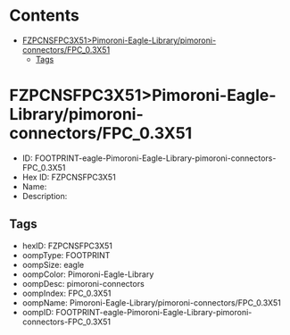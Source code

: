 



Contents
========

* [FZPCNSFPC3X51>Pimoroni-Eagle-Library/pimoroni-connectors/FPC_0.3X51](#fzpcnsfpc3x51pimoroni-eagle-librarypimoroni-connectorsfpc_03x51)
	* [Tags](#tags)

# FZPCNSFPC3X51>Pimoroni-Eagle-Library/pimoroni-connectors/FPC_0.3X51

- ID: FOOTPRINT-eagle-Pimoroni-Eagle-Library-pimoroni-connectors-FPC_0.3X51
- Hex ID: FZPCNSFPC3X51
- Name: 
- Description: 

## Tags

- hexID: FZPCNSFPC3X51
- oompType: FOOTPRINT
- oompSize: eagle
- oompColor: Pimoroni-Eagle-Library
- oompDesc: pimoroni-connectors
- oompIndex: FPC_0.3X51
- oompName: Pimoroni-Eagle-Library/pimoroni-connectors/FPC_0.3X51
- oompID: FOOTPRINT-eagle-Pimoroni-Eagle-Library-pimoroni-connectors-FPC_0.3X51
